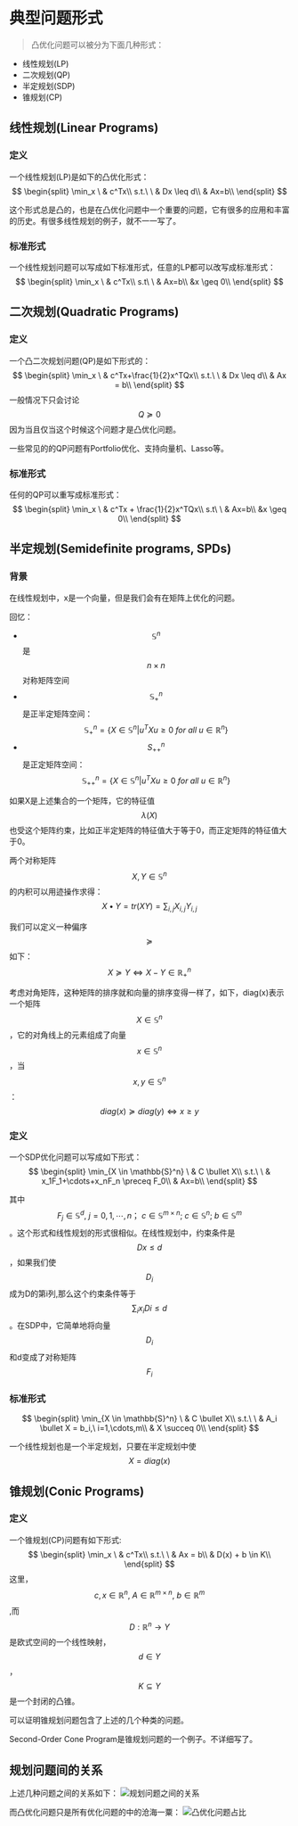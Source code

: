 # 典型问题形式

> 凸优化问题可以被分为下面几种形式：
  - 线性规划(LP)
  - 二次规划(QP)
  - 半定规划(SDP)
  - 锥规划(CP)

## 线性规划(Linear Programs)

### 定义

一个线性规划(LP)是如下的凸优化形式：
$$
\begin{split}
\min_x \ & c^Tx\\
s.t.\ \ & Dx \leq d\\
& Ax=b\\
\end{split}
$$

这个形式总是凸的，也是在凸优化问题中一个重要的问题，它有很多的应用和丰富的历史。有很多线性规划的例子，就不一一写了。

### 标准形式

一个线性规划问题可以写成如下标准形式，任意的LP都可以改写成标准形式：
$$
\begin{split}
\min_x \ & c^Tx\\
s.t\ \ & Ax=b\\
&x \geq 0\\
\end{split}
$$

## 二次规划(Quadratic Programs)

### 定义

一个凸二次规划问题(QP)是如下形式的：
$$
\begin{split}
\min_x \ & c^Tx+\frac{1}{2}x^TQx\\
s.t.\ \ & Dx \leq d\\
& Ax = b\\ 
\end{split}
$$
一般情况下只会讨论$$Q\succeq 0$$因为当且仅当这个时候这个问题才是凸优化问题。

一些常见的的QP问题有Portfolio优化、支持向量机、Lasso等。

### 标准形式

任何的QP可以重写成标准形式：
$$
\begin{split}
\min_x \ & c^Tx + \frac{1}{2}x^TQx\\
s.t\ \ & Ax=b\\
&x \geq 0\\
\end{split}
$$

## 半定规划(Semidefinite programs, SPDs)

### 背景

在线性规划中，x是一个向量，但是我们会有在矩阵上优化的问题。

回忆：

- $$\mathbb{S}^n$$是$$n \times n$$对称矩阵空间
- $$\mathbb{S}_+^n$$是正半定矩阵空间：
$$
\mathbb{S}_+^n = \{X \in \mathbb{S}^n|u^TXu \geq 0\ for\ all\ u \in \mathbb{R}^n\}
$$
- $$S_{++}^n$$是正定矩阵空间：
$$
\mathbb{S}_{++}^n = \{X \in \mathbb{S}^n|u^TXu \ge 0\ for\ all\ u \in \mathbb{R}^n\}
$$

如果X是上述集合的一个矩阵，它的特征值$$\lambda(X)$$也受这个矩阵约束，比如正半定矩阵的特征值大于等于0，而正定矩阵的特征值大于0。

两个对称矩阵$$X,Y \in \mathbb{S}^n$$的内积可以用迹操作求得：
$$
X \bullet Y = tr(XY) = \sum_{i,j}X_{i,j}Y_{i,j}
$$

我们可以定义一种偏序$$\succeq$$如下：
$$
X \succeq Y \Leftrightarrow X - Y \in \mathbb{R}_+^n
$$

考虑对角矩阵，这种矩阵的排序就和向量的排序变得一样了，如下，diag(x)表示一个矩阵$$X \in \mathbb{S}^n$$，它的对角线上的元素组成了向量$$x \in \mathbb{S}^n$$，当$$x,y \in \mathbb{S}^n$$：
$$
diag(x) \succeq diag(y) \Leftrightarrow x \geq y
$$

### 定义

一个SDP优化问题可以写成如下形式：
$$
\begin{split}
\min_{X \in \mathbb{S}^n} \ & C \bullet X\\
s.t.\ \ & x_1F_1+\cdots+x_nF_n \preceq F_0\\
& Ax=b\\
\end{split}
$$

其中$$F_j \in \mathbb{S}^d,\ j=0,1,\cdots,n；\ c \in \mathbb{S}^{m\times n};\ c \in \mathbb{S}^n;\ b \in \mathbb{S}^m$$。这个形式和线性规划的形式很相似。在线性规划中，约束条件是$$Dx \leq d$$，如果我们使$$D_i$$成为D的第i列,那么这个约束条件等于$$\sum_ix_iDi \leq d$$。在SDP中，它简单地将向量$$D_i$$和d变成了对称矩阵$$F_i$$

### 标准形式

$$
\begin{split}
\min_{X \in \mathbb{S}^n} \ & C \bullet X\\
s.t.\ \ & A_i \bullet X = b_i,\ i=1,\cdots,m\\
& X \succeq 0\\
\end{split}
$$

一个线性规划也是一个半定规划，只要在半定规划中使$$X = diag(x)$$

## 锥规划(Conic Programs)

### 定义

一个锥规划(CP)问题有如下形式:
$$
\begin{split}
\min_x \ & c^Tx\\
s.t.\ \ & Ax = b\\
& D(x) + b \in K\\
\end{split}
$$
这里，$$c,x \in \mathbb{R}^n,\ A \in \mathbb{R}^{m \times n},\ b \in \mathbb{R}^m$$,而$$D:\mathbb{R}^n \rightarrow Y$$是欧式空间的一个线性映射，$$d \in Y$$，$$K \subseteq Y$$是一个封闭的凸锥。

可以证明锥规划问题包含了上述的几个种类的问题。

Second-Order Cone Program是锥规划问题的一个例子。不详细写了。

## 规划问题间的关系

上述几种问题之间的关系如下：
![规划问题之间的关系](../images/relationship_between_programs.png)

而凸优化问题只是所有优化问题的中的沧海一粟：
![凸优化问题占比](../images/convex_vs_nonconvex.png)
